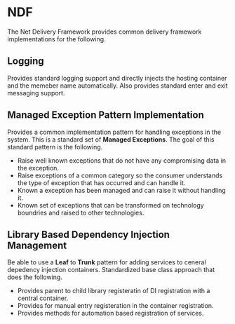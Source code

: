 # NDF
The Net Delivery Framework provides common delivery framework implementations for the following.

## Logging
Provides standard logging support and directly injects the hosting container and the memeber name automatically.
Also provides standard enter and exit messaging support. 

## Managed Exception Pattern Implementation
Provides a common implementation pattern for handling exceptions in the system. This is a standard set of **Managed Exceptions**. The goal of this standard pattern is the following.
 - Raise well known exceptions that do not have any compromising data in the exception.
 - Raise exceptions of a common category so the consumer understands the type of exception that has occurred and can handle it.
 - Known a exception has been managed and can raise it without handling it. 
 - Known set of exceptions that can be transformed on technology boundries and raised to other technologies. 


 ## Library Based Dependency Injection Management
 Be able to use a **Leaf** to **Trunk** pattern for adding services to ceneral depedency injection containers. Standardized base class approach that does the following.

 - Provides parent to child library registeratin of DI registration with a central container. 
 - Provides for manual entry registeration in the container registration.
 - Provides methods for automation based registration of services. 



